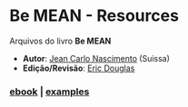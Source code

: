 # Be MEAN - Resources

Arquivos do livro **Be MEAN**

* **Autor**: [Jean Carlo Nascimento](https://github.com/suissa) (Suissa)
* **Edição/Revisão**: [Eric Douglas](https://github.com/ericdouglas)

### [ebook](https://github.com/ericdouglas/be-MEAN-resources/tree/master/ebook) | [examples](https://github.com/ericdouglas/be-MEAN-resources/tree/master/examples)
